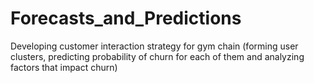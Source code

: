 # Forecasts_and_Predictions
Developing customer interaction strategy for gym chain (forming user clusters, predicting probability of churn for each of them and analyzing factors that impact churn)
